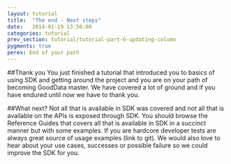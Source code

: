 ```yaml
---
layout: tutorial
title:  "The end - Next steps"
date:   2014-01-19 13:56:00
categories: tutorial
prev_section: tutorial/tutorial-part-6-updating-column
pygments: true
perex: End of your path
---
```


##Thank you
You just finished a tutorial that introduced you to basics of using SDK and getting around the project and you are on your path of becoming GoodData master. We have covered a lot of ground and if you have endured until now we have to thank you.

##What next?
Not all that is available in SDK was covered and not all that is available on the APIs is exposed through SDK. You should browse the Reference Guides that covers all that is available in SDK in a succinct manner but with some examples. If you are hardcore developer tests are always great source of usage examples (link to git). We would also love to hear about your use cases, successes or possible failure so we could improve the SDK for you.